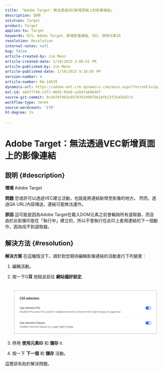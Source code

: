 ```yaml
---
title: 「Adobe Target：無法透過VEC新增頁面上的影像連結」
description: 說明
solution: Target
product: Target
applies-to: Target
keywords: KCS、Adobe Target、新增影像連結、VEC、使用元素ID
resolution: Resolution
internal-notes: null
bug: false
article-created-by: Jim Menn
article-created-date: 1/19/2023 3:08:51 PM
article-published-by: Jim Menn
article-published-date: 1/19/2023 9:16:05 PM
version-number: 4
article-number: KA-14639
dynamics-url: https://adobe-ent.crm.dynamics.com/main.aspx?forceUCI=1&pagetype=entityrecord&etn=knowledgearticle&id=7834022c-0b98-ed11-aad1-6045bd0065f9
exl-id: d447f746-c5f1-4695-93e8-a384fa6864bf
source-git-commit: 9c4bf8f092e95707619907b610fb23f2545697c5
workflow-type: tm+mt
source-wordcount: '179'
ht-degree: 1%

---
```


# Adobe Target：無法透過VEC新增頁面上的影像連結

## 說明 {#description}


<b>環境</b>
Adobe Target

<b>問題</b>
您或許可以透過VEC建立活動，也就是將連結新增至影像的地方。
然而，透過QA URL/內容傳送，連結可能無法運作。

<b>原因</b>
這可能是因為Adobe Target在載入DOM元素之前會輪詢所有選取器，而且由於此影像ID是在「執行中」建立的，所以不會執行在此ID上套用連結的下一個動作，因為找不到選取器。


## 解決方法 {#resolution}


<b>解決方案</b>
在這種情況下，請針對您期待編輯影像連結的活動進行下列變更：

1. 編輯活動。
2. 按一下G<b>耳</b> 按鈕並前往 <b>網站偏好設定</b>.

       ![](assets/0154a0e2-0b98-ed11-aad1-6045bd0065f9.png)






































3. 停用 <b>使用元素ID</b> 和 <b>儲存</b> it.
4. 按一下 <b>下一個</b> 和 <b>儲存</b> 活動。


這應該有助於解決問題。
